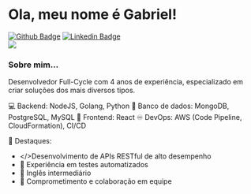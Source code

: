 # Ola, meu nome é Gabriel!

[![Github Badge](https://img.shields.io/badge/-Github-000?style=flat-square&logo=Github&logoColor=white&link=https://github.com/fagnerpsantos)](https://github.com/cafesao?tab=repositories)
[![Linkedin Badge](https://img.shields.io/badge/-LinkedIn-blue?style=flat-square&logo=Linkedin&logoColor=white&link=https://www.linkedin.com/in/fagnerpsantos/)](https://www.linkedin.com/in/gabriel-dias-dutra/)
<br/>
<a title="System requirements and Rate my PC tool - all at PCGameBenchmark" href="https://www.pcgamebenchmark.com/ratemypc?cpu=amd-ryzen-7-5700x3d&memory=32gb&gpu=nvidia-geforce-rtx-4070-ti&platform=windows"><img src="https://www.pcgamebenchmark.com/signature/amd-ryzen-7-5700x3d/32gb/nvidia-geforce-rtx-4070-ti/forum.png"></a>

### Sobre mim...

Desenvolvedor Full-Cycle com 4 anos de experiência, especializado em criar soluções dos mais diversos tipos.

💻 Backend: NodeJS, Golang, Python
📀 Banco de dados: MongoDB, PostgreSQL, MySQL
📱 Frontend: React
♾️ DevOps: AWS (Code Pipeline, CloudFormation), CI/CD

🚀 Destaques:
- </>Desenvolvimento de APIs RESTful de alto desempenho
- 🧪 Experiência em testes automatizados
- 🗽 Inglês intermediário
- 🤝 Comprometimento e colaboração em equipe
